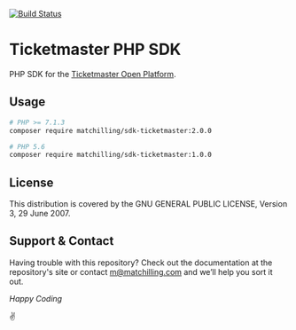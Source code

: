 [![Build Status](https://travis-ci.org/gigtoday/sdk-ticketmaster-php.svg?branch=master)](https://travis-ci.org/matchilling/sdk-ticketmaster-php)

# Ticketmaster PHP SDK

PHP SDK for the [Ticketmaster Open Platform](http://developer.ticketmaster.com/).

## Usage

```bash
# PHP >= 7.1.3
composer require matchilling/sdk-ticketmaster:2.0.0

# PHP 5.6
composer require matchilling/sdk-ticketmaster:1.0.0
```

## License

This distribution is covered by the GNU GENERAL PUBLIC LICENSE, Version 3, 29 June 2007.

## Support & Contact

Having trouble with this repository? Check out the documentation at the repository's site or contact m@matchilling.com and we’ll help you sort it out.

*Happy Coding*

:v:
